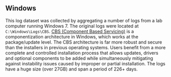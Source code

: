 ## Windows

This log dataset was collected by aggregating a number of logs from a lab computer running Windows 7. The original logs were located at `C:\Windows\Logs\CBS`. [CBS (Component Based Servicing)](https://blogs.technet.microsoft.com/askperf/2008/04/23/understanding-component-based-servicing/) is a componentization architecture in Windows, which works at the package/update level. The CBS architecture is far more robust and secure than the installers in previous operating systems. Users benefit from a more complete and controlled installation process that allows updates, drivers and optional components to be added while simultaneously mitigating against instability issues caused by improper or partial installation. The logs have a huge size (over 27GB) and span a period of 226+ days.
